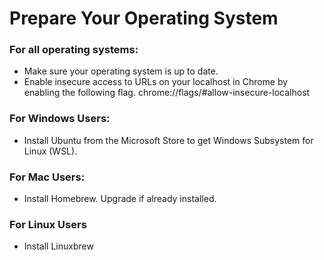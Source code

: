 # Prepare Your Operating System

### For all operating systems:&#x20;

* Make sure your operating system is up to date.&#x20;
* Enable insecure access to URLs on your localhost in Chrome by enabling the following flag. chrome://flags/#allow-insecure-localhost

### For Windows Users:

* Install Ubuntu from the Microsoft Store to get Windows Subsystem for Linux (WSL).

### For Mac Users:

* Install Homebrew. Upgrade if already installed.

### For Linux Users

* Install Linuxbrew

